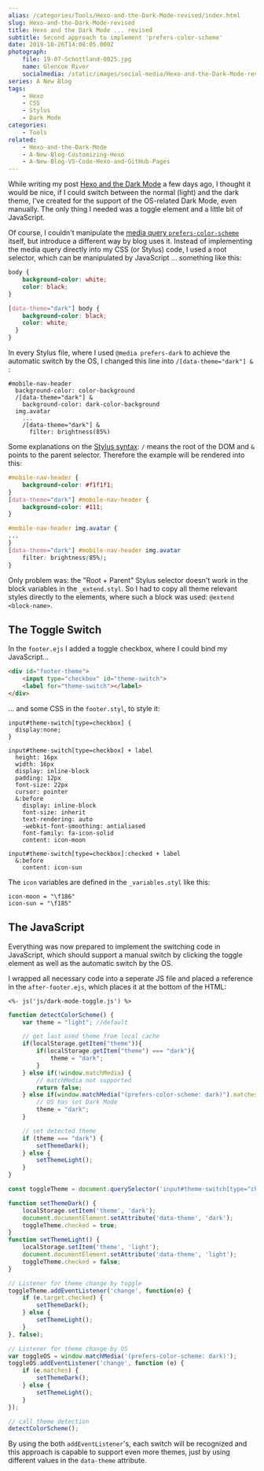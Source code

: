 ```yaml
---
alias: /categories/Tools/Hexo-and-the-Dark-Mode-revised/index.html
slug: Hexo-and-the-Dark-Mode-revised
title: Hexo and the Dark Mode ... revised
subtitle: Second approach to implement 'prefers-color-scheme'
date: 2019-10-26T14:08:05.000Z
photograph:
    file: 19-07-Schottland-0025.jpg
    name: Glencoe River
    socialmedia: /static/images/social-media/Hexo-and-the-Dark-Mode-revised.png
series: A New Blog
tags:
    - Hexo
    - CSS
    - Stylus
    - Dark Mode
categories:
    - Tools
related:
    - Hexo-and-the-Dark-Mode
    - A-New-Blog-Customizing-Hexo
    - A-New-Blog-VS-Code-Hexo-and-GitHub-Pages
---
```


While writing my post [Hexo and the Dark Mode](/categories/Tools/Hexo-and-the-Dark-Mode) a few days ago, I thought it would be nice, if I could switch between the normal (light) and the dark theme, I've created for the support of the OS-related Dark Mode, even manually. The only thing I needed was a toggle element and a little bit of JavaScript.

Of course, I couldn't manipulate the [media query ``prefers-color-scheme``](https://drafts.csswg.org/mediaqueries-5/#descdef-media-prefers-color-scheme) itself, but introduce a different way by blog uses it. Instead of implementing the media query directly into my CSS (or Stylus) code, I used a root selector, which can be manipulated by JavaScript ... something like this:

```css
body {
    background-color: white;
    color: black;
}

[data-theme="dark"] body {
    background-color: black;
    color: white;
  }
}
```
<!-- more -->

In every Stylus file, where I used ``@media prefers-dark`` to achieve the automatic switch by the OS, I changed this line into ``/[data-theme="dark"] &`` :

```styl
#mobile-nav-header
  background-color: color-background
  /[data-theme="dark"] &
    background-color: dark-color-background
  img.avatar
    ...
    /[data-theme="dark"] &
      filter: brightness(85%)
```

Some explanations on the [Stylus syntax](http://stylus-lang.com/docs/selectors.html): ``/`` means the root of the DOM and ``&`` points to the parent selector. Therefore the example will be rendered into this:

```css
#mobile-nav-header {
    background-color: #f1f1f1;
}
[data-theme="dark"] #mobile-nav-header {
    background-color: #111;
}

#mobile-nav-header img.avatar {
...
}
[data-theme="dark"] #mobile-nav-header img.avatar
    filter: brightness(85%);
}
```

Only problem was: the "Root + Parent" Stylus selector doesn't work in the block variables in the ``_extend.styl``. So I had to copy all theme relevant styles directly to the elements, where such a block was used: ``@extend <block-name>``.

## The Toggle Switch

In the ``footer.ejs`` I added a toggle checkbox, where I could bind my JavaScript...

```html
<div id="footer-theme">
    <input type="checkbox" id="theme-switch">
    <label for="theme-switch"></label>
</div>
```

... and some CSS in the ``footer.styl``, to style it:

```styl
input#theme-switch[type=checkbox] {
  display:none;
}

input#theme-switch[type=checkbox] + label
  height: 16px
  width: 16px
  display: inline-block
  padding: 12px
  font-size: 22px
  cursor: pointer
  &:before
    display: inline-block
    font-size: inherit
    text-rendering: auto
    -webkit-font-smoothing: antialiased
    font-family: fa-icon-solid
    content: icon-moon

input#theme-switch[type=checkbox]:checked + label
  &:before
    content: icon-sun
```

The ``icon`` variables are defined in the ``_variables.styl`` like this:

```styl
icon-moon = "\f186"
icon-sun = "\f185"
```

## The JavaScript

Everything was now prepared to implement the switching code in JavaScript, which should support a manual switch by clicking the toggle element as well as the automatic switch by the OS.

I wrapped all necessary code into a seperate JS file and placed a reference in the ``after-footer.ejs``, which places it at the bottom of the HTML:

```ejs
<%- js('js/dark-mode-toggle.js') %>
```

```js
function detectColorScheme() {
    var theme = "light"; //default

    // get last used theme from local cache
    if(localStorage.getItem("theme")){
        if(localStorage.getItem("theme") === "dark"){
            theme = "dark";
        }
    } else if(!window.matchMedia) { 
        // matchMedia not supported  
        return false;
    } else if(window.matchMedia("(prefers-color-scheme: dark)").matches) {
        // OS has set Dark Mode
        theme = "dark";
    }

    // set detected theme
    if (theme === "dark") {
        setThemeDark();
    } else {
        setThemeLight();
    }
}

const toggleTheme = document.querySelector('input#theme-switch[type="checkbox"]');

function setThemeDark() {
    localStorage.setItem('theme', 'dark');
    document.documentElement.setAttribute('data-theme', 'dark');
    toggleTheme.checked = true;
}
function setThemeLight() {
    localStorage.setItem('theme', 'light');
    document.documentElement.setAttribute('data-theme', 'light');
    toggleTheme.checked = false;
}

// Listener for theme change by toggle
toggleTheme.addEventListener('change', function(e) {
    if (e.target.checked) {
        setThemeDark();
    } else {
        setThemeLight();
    }
}, false);

// Listener for theme change by OS
var toggleOS = window.matchMedia('(prefers-color-scheme: dark)');
toggleOS.addEventListener('change', function (e) {
    if (e.matches) {
        setThemeDark();
    } else {
        setThemeLight();
    }
});

// call theme detection
detectColorScheme();
```

By using the both ``addEventListener``'s, each switch will be recognized and this approach is capable to support even more themes, just by using different values in the ``data-theme`` attribute.
